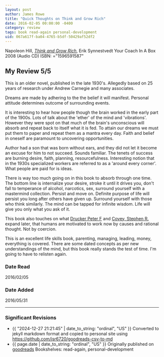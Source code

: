 ```yaml
---
layout: post
author: James Rowe
title: "Quick Thoughts on Think and Grow Rich"
date: 2016-02-05 00:00:00 -0400
category: review
tags: book read-again personal-development
uid: 067a617f-ba04-4765-b5df-50429af52df2
---
```


Napoleon Hill, *[Think and Grow Rich](https://www.goodreads.com/book/show/3006986)*, Erik Synnestvedt Your Coach In A Box 2008 (Audio CD) ISBN: ="1596591587"

## My Review 5/5

This is an older novel, published in the late 1930's. Allegedly based on 25 years of research under Andrew Carnegie and many associates.

Dreams are made by adhering to the the belief it will manifest. Personal attitude determines outcome of surrounding events.

It is interesting to hear how people though the brain worked in the early part of the 1900s. Lots of talk about the 'ether' of the mind and 'vibrations'. However they were spot on that much of the brain's unconscious will absorb and repeat back to itself what it is fed. To attain our dreams we must put them to paper and repeat them as a mantra every day. Faith and belief in oneself are paramount to uncovering opportunities.

Author had a son that was born without ears, and they did not let it become an excuse for him to not succeed. Sounds familiar. The tenets of success are burning desire, faith, planning, resourcefulness. Interesting notion that in the 1930s specialized workers are referred to as a 'around every corner'. What people are paid for is ideas.

There is way too much going on in this book to absorb through one time. The bottom line is internalize your desire, stroke it until it drives you, don't fall to temperance of alcohol, narcotics, sex, surround yourself with a mastermind collection. Persist and move on. Definite purpose of life will persist you long after others have given up. Surround yourself with those who think similarly. The mind can be tapped for infinite wisdom. Life will give you only what you ask of it.

This book also touches on what [Drucker Peter F](https://www.goodreads.com/author/show/12008) and [Covey, Stephen R.](https://www.goodreads.com/author/show/1538) expand later, that humans are motivated to work now by causes and rational thought. Not by coercion.

This is an excellent life skills book, parenting, managing, leading, money, everything is covered. There are some dated concepts as per new understandings of the mind, but this book really stands the test of time. I'm going to have to relisten again.

### Date Read
2016/02/05

### Date Added
2016/05/31

---

### Significant Revisions

- {{ "2024-12-27 21:21:45" | date_to_string: "ordinal", "US" }} Converted to jekyll markdown format and copied to personal site using <https://github.com/jsr6720/goodreads-csv-to-md>
- {{ page.date | date_to_string: "ordinal", "US" }} Originally published on [goodreads](https://www.goodreads.com) Bookshelves: read-again, personal-development